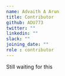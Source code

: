 ```yaml
---
name: Advaith A Arun
title: Contributor
github: ADU773
twitter: ""
linkedin: ""
slack: ""
joining_date: ""
role : contributor
---
```


Still waiting for this
